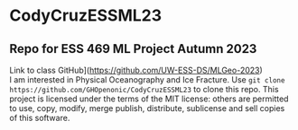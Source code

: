 # CodyCruzESSML23
## Repo for ESS 469 ML Project Autumn 2023
Link to class GitHub](https://github.com/UW-ESS-DS/MLGeo-2023) <br>
I am interested in Physical Oceanography and Ice Fracture.
Use `git clone https://github.com/GHOpenonic/CodyCruzESSML23` to clone this repo.
This project is licensed under the terms of the MIT license: others are permitted to use, copy, modify, merge publish, distribute, sublicense and sell copies of this software.
